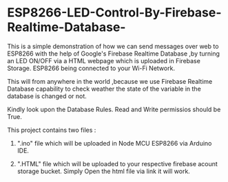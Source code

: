 # ESP8266-LED-Control-By-Firebase-Realtime-Database-
This is a simple demonstration of how we can send messages over web to ESP8266 with the help of Google's Firebase Realtime Database ,by turning an LED ON/OFF via a HTML webpage which is uploaded in Firebase Storage. ESP8266 being connected to your Wi-Fi Network.

This will from anywhere in the world ,because we use Firebase Realtime Database capability to check weather the state of the variable in the database is changed or not.

Kindly look upon the Database Rules. Read and Write permissios should be True.

This project contains two files :

1) ".ino" file which will be uploaded in Node MCU ESP8266 via Arduino IDE.

2) ".HTML" file which will be uploaded to your respective firebase acount storage bucket. Simply Open the html file via link it will work.
